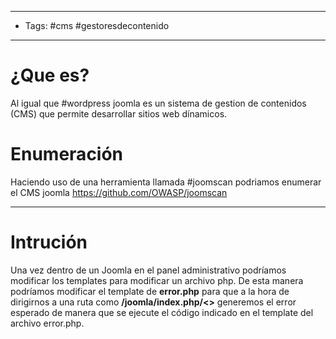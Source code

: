 -----------
- Tags: #cms #gestoresdecontenido
---

# ¿Que es?

Al igual que #wordpress joomla es un sistema de gestion de contenidos (CMS) que permite desarrollar sitios web dínamicos. 

# Enumeración 

Haciendo uso de una herramienta llamada #joomscan podriamos enumerar el CMS joomla https://github.com/OWASP/joomscan

----

# Intrución 

Una vez dentro de un Joomla en el panel administrativo podríamos modificar los templates para modificar un archivo php. De esta manera podríamos modificar el template de **error.php** para que a la hora de dirigirnos a una ruta como **/joomla/index.php/<>** generemos el error esperado de manera que se ejecute el código indicado en el template del archivo error.php. 